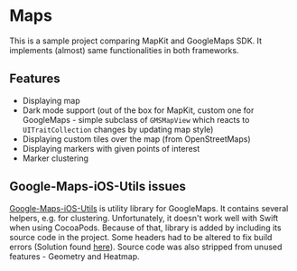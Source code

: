 # Maps

This is a sample project comparing MapKit and GoogleMaps SDK. It implements (almost) same functionalities in both frameworks.

## Features

* Displaying map
* Dark mode support (out of the box for MapKit, custom one for GoogleMaps - simple subclass of `GMSMapView` which reacts to `UITraitCollection` changes by updating map style)
* Displaying custom tiles over the map (from OpenStreetMaps)
* Displaying markers with given points of interest
* Marker clustering

## Google-Maps-iOS-Utils issues

[Google-Maps-iOS-Utils](https://github.com/googlemaps/google-maps-ios-utils) is utility library for GoogleMaps. It contains several helpers, e.g. for clustering. Unfortunately, it doesn't work well with Swift when using CocoaPods. Because of that, library is added by including its source code in the project. Some headers had to be altered to fix build errors (Solution found [here](https://github.com/googlemaps/google-maps-ios-utils/issues/86#issuecomment-310500599)). Source code was also stripped from unused features - Geometry and Heatmap.